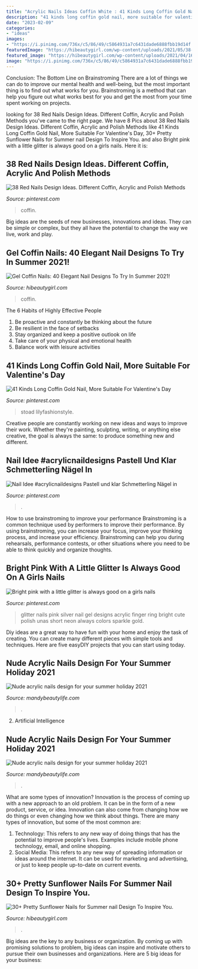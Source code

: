 ```yaml
---
title: "Acrylic Nails Ideas Coffin White : 41 Kinds Long Coffin Gold Nail, More Suitable For Valentine&#039;s Day"
description: "41 kinds long coffin gold nail, more suitable for valentine&#039;s day"
date: "2023-02-09"
categories:
- "ideas"
images:
- "https://i.pinimg.com/736x/c5/86/49/c5864931a7c6431dade6888fbb19d14f.jpg"
featuredImage: "https://hibeautygirl.com/wp-content/uploads/2021/05/38-11.jpg"
featured_image: "https://hibeautygirl.com/wp-content/uploads/2021/04/16-11.jpg"
image: "https://i.pinimg.com/736x/c5/86/49/c5864931a7c6431dade6888fbb19d14f.jpg"
---
```



Conclusion: The Bottom Line on Brainstroming
There are a lot of things we can do to improve our mental health and well-being, but the most important thing is to find out what works for you. Brainstroming is a method that can help you figure out what works best for you and get the most from your time spent working on projects.

	

		
looking for 38 Red Nails Design Ideas. Different Coffin, Acrylic and Polish Methods you've came to the right page. We have 8 Pics about 38 Red Nails Design Ideas. Different Coffin, Acrylic and Polish Methods like 41 Kinds Long Coffin Gold Nail, More Suitable For Valentine&#039;s Day, 30+ Pretty Sunflower Nails for Summer nail Design To Inspire You. and also Bright pink with a little glitter is always good on a girls nails. Here it is:
		
    
## 38 Red Nails Design Ideas. Different Coffin, Acrylic And Polish Methods

<img loading=lazy src="https://i.pinimg.com/736x/56/8d/cb/568dcb77ca91370e47c19ce20864e3e4.jpg" onerror="this.onerror=null;this.src='https://tse3.mm.bing.net/th?id=OIP._ExvXuHZ61z8wLirh_oG9QHaN1&amp;pid=15.1';" alt="38 Red Nails Design Ideas. Different Coffin, Acrylic and Polish Methods">

_Source: pinterest.com_

>coffin. 

	

Big ideas are the seeds of new businesses, innovations and ideas. They can be simple or complex, but they all have the potential to change the way we live, work and play.

    
## Gel Coffin Nails: 40 Elegant Nail Designs To Try In Summer 2021!

<img loading=lazy src="https://hibeautygirl.com/wp-content/uploads/2021/05/38-11.jpg" onerror="this.onerror=null;this.src='https://tse4.mm.bing.net/th?id=OIP.2E9KffajNHqE7uPHv1yl8QHaLH&amp;pid=15.1';" alt="Gel Coffin Nails: 40 Elegant Nail Designs To Try In Summer 2021!">

_Source: hibeautygirl.com_

>coffin. 

	

The 6 Habits of Highly Effective People
1. Be proactive and constantly be thinking about the future 
2. Be resilient in the face of setbacks 
3. Stay organized and keep a positive outlook on life 
4. Take care of your physical and emotional health 
5. Balance work with leisure activities 

    
## 41 Kinds Long Coffin Gold Nail, More Suitable For Valentine&#039;s Day

<img loading=lazy src="https://i.pinimg.com/736x/c1/81/10/c1811033a6325b7050a3ea7a00035eed.jpg" onerror="this.onerror=null;this.src='https://tse1.mm.bing.net/th?id=OIP.-PN9BsE4s1wU3rNZGZz5vwHaLL&amp;pid=15.1';" alt="41 Kinds Long Coffin Gold Nail, More Suitable For Valentine&#039;s Day">

_Source: pinterest.com_

>stoad lilyfashionstyle. 

	

Creative people are constantly working on new ideas and ways to improve their work. Whether they're painting, sculpting, writing, or anything else creative, the goal is always the same: to produce something new and different.

    
## Nail Idee #acrylicnaildesigns Pastell Und Klar Schmetterling Nägel In

<img loading=lazy src="https://i.pinimg.com/736x/c5/86/49/c5864931a7c6431dade6888fbb19d14f.jpg" onerror="this.onerror=null;this.src='https://tse2.mm.bing.net/th?id=OIP.YtdpAYQe09cFpi-yzZamDwHaLg&amp;pid=15.1';" alt="Nail Idee #acrylicnaildesigns Pastell und klar Schmetterling Nägel in">

_Source: pinterest.com_

>. 

	

How to use brainstroming to improve your performance
Brainstroming is a common technique used by performers to improve their performance. By using brainstroming, you can increase your focus, improve your thinking process, and increase your efficiency. Brainstroming can help you during rehearsals, performance contests, or other situations where you need to be able to think quickly and organize thoughts.

    
## Bright Pink With A Little Glitter Is Always Good On A Girls Nails

<img loading=lazy src="https://i.pinimg.com/736x/b6/f8/ca/b6f8ca82638d2a11c140f088f4ca3f53--nail-swag-silver-glitter.jpg" onerror="this.onerror=null;this.src='https://tse3.mm.bing.net/th?id=OIP.DT2s8-w6v-nKGtyOwEb2UQHaJ4&amp;pid=15.1';" alt="Bright pink with a little glitter is always good on a girls nails">

_Source: pinterest.com_

>glitter nails pink silver nail gel designs acrylic finger ring bright cute polish unas short neon always colors sparkle gold. 

	

Diy ideas are a great way to have fun with your home and enjoy the task of creating. You can create many different pieces with simple tools and techniques. Here are five easyDIY projects that you can start using today.

    
## Nude Acrylic Nails Design For Your Summer Holiday 2021

<img loading=lazy src="https://mandybeautylife.com/wp-content/uploads/2021/06/7-3.jpg" onerror="this.onerror=null;this.src='https://tse1.mm.bing.net/th?id=OIP.UAfIZaWs3CEU7EjwYbm0sAHaLH&amp;pid=15.1';" alt="Nude acrylic nails design for your summer holiday 2021">

_Source: mandybeautylife.com_

>. 

	

2. Artificial Intelligence 

    
## Nude Acrylic Nails Design For Your Summer Holiday 2021

<img loading=lazy src="https://mandybeautylife.com/wp-content/uploads/2021/06/16-3.jpg" onerror="this.onerror=null;this.src='https://tse2.mm.bing.net/th?id=OIP.03fq7-OWxxAe6-j57UmNDgHaLH&amp;pid=15.1';" alt="Nude acrylic nails design for your summer holiday 2021">

_Source: mandybeautylife.com_

>. 

	

What are some types of innovation?
Innovation is the process of coming up with a new approach to an old problem. It can be in the form of a new product, service, or idea. Innovation can also come from changing how we do things or even changing how we think about things. There are many types of innovation, but some of the most common are: 
1) Technology: This refers to any new way of doing things that has the potential to improve people's lives. Examples include mobile phone technology, email, and online shopping. 
2) Social Media: This refers to any new way of spreading information or ideas around the internet. It can be used for marketing and advertising, or just to keep people up-to-date on current events.

    
## 30+ Pretty Sunflower Nails For Summer Nail Design To Inspire You.

<img loading=lazy src="https://hibeautygirl.com/wp-content/uploads/2021/04/16-11.jpg" onerror="this.onerror=null;this.src='https://tse4.mm.bing.net/th?id=OIP.WzYo8ws_K25tS6eQP2158QHaLH&amp;pid=15.1';" alt="30+ Pretty Sunflower Nails for Summer nail Design To Inspire You.">

_Source: hibeautygirl.com_

>. 

	

Big ideas are the key to any business or organization. By coming up with promising solutions to problem, big ideas can inspire and motivate others to pursue their own businesses and organizations. Here are 5 big ideas for your business: 

